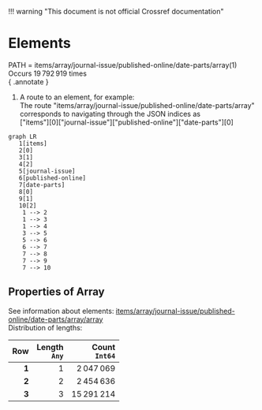 !!! warning "This document is not official Crossref documentation"
# Elements
PATH = items/array/journal-issue/published-online/date-parts/array(1)  
Occurs 19 792 919 times  
{ .annotate }

1. A route to an element, for example:  
   The route "items/array/journal-issue/published-online/date-parts/array" corresponds to navigating through the JSON indices as  
   ["items"][0]["journal-issue"]["published-online"]["date-parts"][0]  

```mermaid
graph LR
   1[items]
   2[0]
   3[1]
   4[2]
   5[journal-issue]
   6[published-online]
   7[date-parts]
   8[0]
   9[1]
   10[2]
    1 --> 2
    1 --> 3
    1 --> 4
    3 --> 5
    5 --> 6
    6 --> 7
    7 --> 8
    7 --> 9
    7 --> 10
```


## Properties of Array
See information about elements: [items/array/journal-issue/published-online/date-parts/array/array](array/index.md)  
Distribution of lengths:  

| **Row** | **Length**<br>`Any` | **Count**<br>`Int64` |
|--------:|--------------------:|---------------------:|
| **1**   | 1                   | 2 047 069            |
| **2**   | 2                   | 2 454 636            |
| **3**   | 3                   | 15 291 214           |

